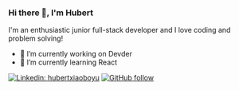 ### Hi there 👋, I'm Hubert

I'm an enthusiastic junior full-stack developer and I love coding and problem solving!
<!--
**DUBIHUBI/DUBIHUBI** is a ✨ _special_ ✨ repository because its `README.md` (this file) appears on your GitHub profile.

Here are some ideas to get you started:

- 🔭 I’m currently working on ...
- 🌱 I’m currently learning ...
- 👯 I’m looking to collaborate on ...
- 🤔 I’m looking for help with ...
- 💬 Ask me about ...
- 📫 How to reach me: ...
- 😄 Pronouns: ...
- ⚡ Fun fact: ...

<div id="badges">
<a href="www.linkedin.com/in/hubertxiaoboyu">
  <img src="https://img.shields.io/badge/LinkedIn-blue?style=for-the-badge&logo=linkedin&logoColor=white" alt="LinkedIn Badge"/>
</div>

-->

- 🔭 I’m currently working on Devder
- 🌱 I’m currently learning React

[![Linkedin: hubertxiaoboyu](https://img.shields.io/badge/-hubertxiaoboyu-blue?style=flat-square&logo=Linkedin&logoColor=white&link=https://www.linkedin.com/in/hubertxiaoboyu/)](https://www.linkedin.com/in/hubertxiaoboyu/)
[![GitHub follow](https://img.shields.io/github/followers/DUBIHUBI?label=follow&style=social)](https://github.com/DUBIHUBI)
